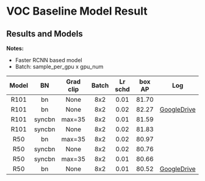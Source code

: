 # VOC Baseline Model Result

## Results and Models

**Notes:**

- Faster RCNN based model
- Batch: sample_per_gpu x gpu_num


| Model | BN | Grad clip | Batch | Lr schd | box AP | Log |
|:-----:|:--:|:---------:|:-----:|:-------:|:------:|:---:|
| R101  | bn | None      |  8x2  | 0.01    | 81.70  |     |
| R101  | bn | None      |  8x2  | 0.02    | 82.27  | [GoogleDrive](https://drive.google.com/file/d/1KqmlLZMWxa264Z-PjFLD08iw_lmiFyDK/view?usp=sharing) |
| R101  | syncbn | max=35 | 8x2  | 0.01    | 81.59  |     |
| R101  | syncbn | None  |  8x2  | 0.02    | 81.83  |     |
| R50   | bn | max=35    |  8x2  | 0.02    | 80.97  |     |
| R50   | syncbn | None  |  8x2  | 0.02    | 80.76  |     |
| R50   | syncbn | max=35 | 8x2  | 0.01    | 80.66  |     |
| R50   | bn | None      |  8x2  | 0.01    | 80.52  | [GoogleDrive](https://drive.google.com/file/d/16-trLtFphZQegdf0aB9QCndo2m8Owndg/view?usp=sharing) |
